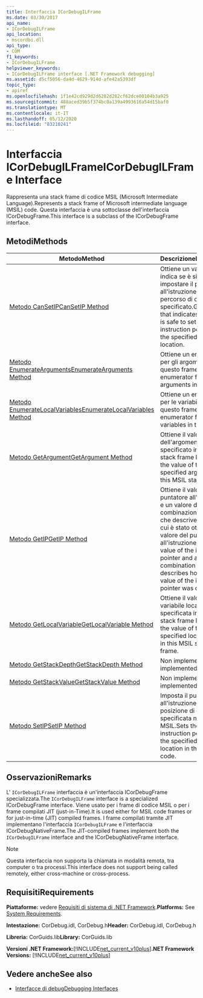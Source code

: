 ```yaml
---
title: Interfaccia ICorDebugILFrame
ms.date: 03/30/2017
api_name:
- ICorDebugILFrame
api_location:
- mscordbi.dll
api_type:
- COM
f1_keywords:
- ICorDebugILFrame
helpviewer_keywords:
- ICorDebugILFrame interface [.NET Framework debugging]
ms.assetid: d5cf5056-da4d-4629-914d-afe42a5393df
topic_type:
- apiref
ms.openlocfilehash: 1f1e42cd929d2d6282d282cf62dce00104b3a925
ms.sourcegitcommit: 488aced39b5f374bc0a139a4993616a54d15baf0
ms.translationtype: MT
ms.contentlocale: it-IT
ms.lasthandoff: 05/12/2020
ms.locfileid: "83210241"
---
```

# <a name="icordebugilframe-interface"></a><span data-ttu-id="80fd7-102">Interfaccia ICorDebugILFrame</span><span class="sxs-lookup"><span data-stu-id="80fd7-102">ICorDebugILFrame Interface</span></span>

<span data-ttu-id="80fd7-103">Rappresenta una stack frame di codice MSIL (Microsoft Intermediate Language).</span><span class="sxs-lookup"><span data-stu-id="80fd7-103">Represents a stack frame of Microsoft intermediate language (MSIL) code.</span></span> <span data-ttu-id="80fd7-104">Questa interfaccia è una sottoclasse dell'interfaccia ICorDebugFrame.</span><span class="sxs-lookup"><span data-stu-id="80fd7-104">This interface is a subclass of the ICorDebugFrame interface.</span></span>  
  
## <a name="methods"></a><span data-ttu-id="80fd7-105">Metodi</span><span class="sxs-lookup"><span data-stu-id="80fd7-105">Methods</span></span>  
  
|<span data-ttu-id="80fd7-106">Metodo</span><span class="sxs-lookup"><span data-stu-id="80fd7-106">Method</span></span>|<span data-ttu-id="80fd7-107">Descrizione</span><span class="sxs-lookup"><span data-stu-id="80fd7-107">Description</span></span>|  
|------------|-----------------|  
|[<span data-ttu-id="80fd7-108">Metodo CanSetIP</span><span class="sxs-lookup"><span data-stu-id="80fd7-108">CanSetIP Method</span></span>](icordebugilframe-cansetip-method.md)|<span data-ttu-id="80fd7-109">Ottiene un valore che indica se è sicuro impostare il puntatore all'istruzione sul percorso di offset specificato.</span><span class="sxs-lookup"><span data-stu-id="80fd7-109">Gets a value that indicates whether it is safe to set the instruction pointer to the specified offset location.</span></span>|  
|[<span data-ttu-id="80fd7-110">Metodo EnumerateArguments</span><span class="sxs-lookup"><span data-stu-id="80fd7-110">EnumerateArguments Method</span></span>](icordebugilframe-enumeratearguments-method.md)|<span data-ttu-id="80fd7-111">Ottiene un enumeratore per gli argomenti in questo frame.</span><span class="sxs-lookup"><span data-stu-id="80fd7-111">Gets an enumerator for the arguments in this frame.</span></span>|  
|[<span data-ttu-id="80fd7-112">Metodo EnumerateLocalVariables</span><span class="sxs-lookup"><span data-stu-id="80fd7-112">EnumerateLocalVariables Method</span></span>](icordebugilframe-enumeratelocalvariables-method.md)|<span data-ttu-id="80fd7-113">Ottiene un enumeratore per le variabili locali in questo frame.</span><span class="sxs-lookup"><span data-stu-id="80fd7-113">Gets an enumerator for the local variables in this frame.</span></span>|  
|[<span data-ttu-id="80fd7-114">Metodo GetArgument</span><span class="sxs-lookup"><span data-stu-id="80fd7-114">GetArgument Method</span></span>](icordebugilframe-getargument-method.md)|<span data-ttu-id="80fd7-115">Ottiene il valore dell'argomento specificato in questo stack frame MSIL.</span><span class="sxs-lookup"><span data-stu-id="80fd7-115">Gets the value of the specified argument in this MSIL stack frame.</span></span>|  
|[<span data-ttu-id="80fd7-116">Metodo GetIP</span><span class="sxs-lookup"><span data-stu-id="80fd7-116">GetIP Method</span></span>](icordebugilframe-getip-method.md)|<span data-ttu-id="80fd7-117">Ottiene il valore del puntatore all'istruzione e un valore di combinazione bit per bit che descrive il modo in cui è stato ottenuto il valore del puntatore all'istruzione.</span><span class="sxs-lookup"><span data-stu-id="80fd7-117">Gets the value of the instruction pointer and a bitwise combination value that describes how the value of the instruction pointer was obtained.</span></span>|  
|[<span data-ttu-id="80fd7-118">Metodo GetLocalVariable</span><span class="sxs-lookup"><span data-stu-id="80fd7-118">GetLocalVariable Method</span></span>](icordebugilframe-getlocalvariable-method.md)|<span data-ttu-id="80fd7-119">Ottiene il valore della variabile locale specificata in questo stack frame MSIL.</span><span class="sxs-lookup"><span data-stu-id="80fd7-119">Gets the value of the specified local variable in this MSIL stack frame.</span></span>|  
|[<span data-ttu-id="80fd7-120">Metodo GetStackDepth</span><span class="sxs-lookup"><span data-stu-id="80fd7-120">GetStackDepth Method</span></span>](icordebugilframe-getstackdepth-method.md)|<span data-ttu-id="80fd7-121">Non implementato.</span><span class="sxs-lookup"><span data-stu-id="80fd7-121">Not implemented.</span></span>|  
|[<span data-ttu-id="80fd7-122">Metodo GetStackValue</span><span class="sxs-lookup"><span data-stu-id="80fd7-122">GetStackValue Method</span></span>](icordebugilframe-getstackvalue-method.md)|<span data-ttu-id="80fd7-123">Non implementato.</span><span class="sxs-lookup"><span data-stu-id="80fd7-123">Not implemented.</span></span>|  
|[<span data-ttu-id="80fd7-124">Metodo SetIP</span><span class="sxs-lookup"><span data-stu-id="80fd7-124">SetIP Method</span></span>](icordebugilframe-setip-method.md)|<span data-ttu-id="80fd7-125">Imposta il puntatore all'istruzione per la posizione di offset specificata nel codice MSIL.</span><span class="sxs-lookup"><span data-stu-id="80fd7-125">Sets the instruction pointer to the specified offset location in the MSIL code.</span></span>|  
  
## <a name="remarks"></a><span data-ttu-id="80fd7-126">Osservazioni</span><span class="sxs-lookup"><span data-stu-id="80fd7-126">Remarks</span></span>  
 <span data-ttu-id="80fd7-127">L' `ICorDebugILFrame` interfaccia è un'interfaccia ICorDebugFrame specializzata.</span><span class="sxs-lookup"><span data-stu-id="80fd7-127">The `ICorDebugILFrame` interface is a specialized ICorDebugFrame interface.</span></span> <span data-ttu-id="80fd7-128">Viene usato per i frame di codice MSIL o per i frame compilati JIT (just-in-Time).</span><span class="sxs-lookup"><span data-stu-id="80fd7-128">It is used either for MSIL code frames or for just-in-time (JIT) compiled frames.</span></span> <span data-ttu-id="80fd7-129">I frame compilati tramite JIT implementano l'interfaccia `ICorDebugILFrame` e l'interfaccia ICorDebugNativeFrame.</span><span class="sxs-lookup"><span data-stu-id="80fd7-129">The JIT-compiled frames implement both the `ICorDebugILFrame` interface and the ICorDebugNativeFrame interface.</span></span>  
  
> [!NOTE]
> <span data-ttu-id="80fd7-130">Questa interfaccia non supporta la chiamata in modalità remota, tra computer o tra processi.</span><span class="sxs-lookup"><span data-stu-id="80fd7-130">This interface does not support being called remotely, either cross-machine or cross-process.</span></span>  
  
## <a name="requirements"></a><span data-ttu-id="80fd7-131">Requisiti</span><span class="sxs-lookup"><span data-stu-id="80fd7-131">Requirements</span></span>  
 <span data-ttu-id="80fd7-132">**Piattaforme:** vedere [Requisiti di sistema di .NET Framework](../../get-started/system-requirements.md).</span><span class="sxs-lookup"><span data-stu-id="80fd7-132">**Platforms:** See [System Requirements](../../get-started/system-requirements.md).</span></span>  
  
 <span data-ttu-id="80fd7-133">**Intestazione:** CorDebug.idl, CorDebug.h</span><span class="sxs-lookup"><span data-stu-id="80fd7-133">**Header:** CorDebug.idl, CorDebug.h</span></span>  
  
 <span data-ttu-id="80fd7-134">**Libreria:** CorGuids.lib</span><span class="sxs-lookup"><span data-stu-id="80fd7-134">**Library:** CorGuids.lib</span></span>  
  
 <span data-ttu-id="80fd7-135">**Versioni .NET Framework:**[!INCLUDE[net_current_v10plus](../../../../includes/net-current-v10plus-md.md)]</span><span class="sxs-lookup"><span data-stu-id="80fd7-135">**.NET Framework Versions:** [!INCLUDE[net_current_v10plus](../../../../includes/net-current-v10plus-md.md)]</span></span>  
  
## <a name="see-also"></a><span data-ttu-id="80fd7-136">Vedere anche</span><span class="sxs-lookup"><span data-stu-id="80fd7-136">See also</span></span>

- [<span data-ttu-id="80fd7-137">Interfacce di debug</span><span class="sxs-lookup"><span data-stu-id="80fd7-137">Debugging Interfaces</span></span>](debugging-interfaces.md)
